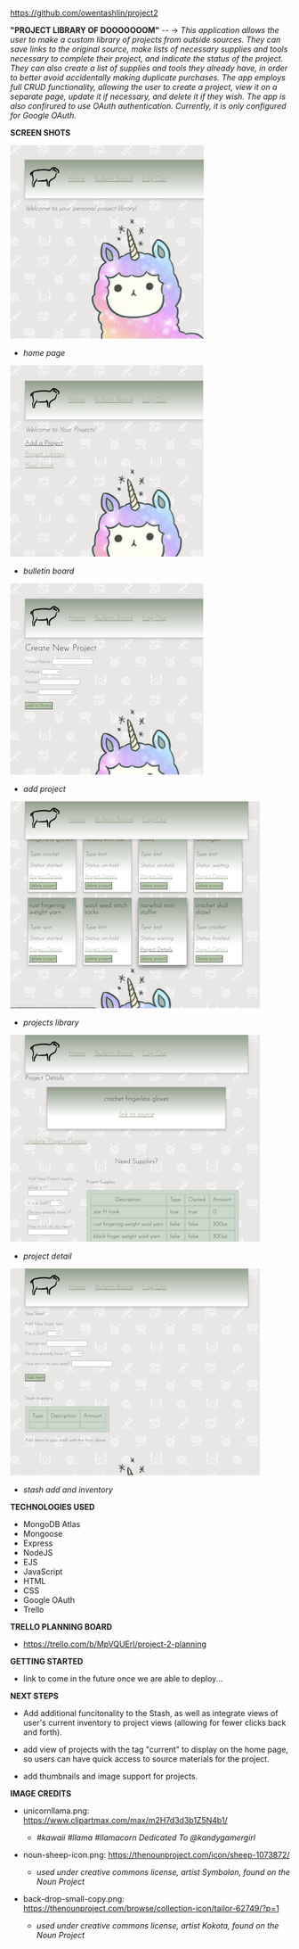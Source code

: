 https://github.com/owentashlin/project2

**"PROJECT LIBRARY OF DOOOOOOOM"** --
-> *This application allows the user to make a custom library of projects from outside sources. They can save links to the original source, make lists of necessary supplies and tools necessary to complete their project, and indicate the status of the project. They can also create a list of supplies and tools they already have, in order to better avoid accidentally making duplicate purchases. The app employs full CRUD functionality, allowing the user to create a project, view it on a separate page, update it if necessary, and delete it if they wish. The app is also confirured to use OAuth authentication. Currently, it is only configured for Google OAuth.* 

**SCREEN SHOTS**

![home after logging in](/public/images/screenshots/home.png)
- *home page*

![bulletin board](/public/images/screenshots/bulletin-board.png)
- *bulletin board*

![add a project page](/public/images/screenshots/add.png)
- *add project*

![library page](/public/images/screenshots/library.png)
- *projects library*

![project detail](/public/images/screenshots/detail.png)
- *project detail*

![stash page](/public/images/screenshots/stash.png)
- *stash add and inventory*

**TECHNOLOGIES USED**
- MongoDB Atlas
- Mongoose
- Express
- NodeJS
- EJS
- JavaScript
- HTML
- CSS
- Google OAuth
- Trello

**TRELLO PLANNING BOARD**
- https://trello.com/b/MpVQUErI/project-2-planning


**GETTING STARTED**
- link to come in the future once we are able to deploy...

**NEXT STEPS**
- Add additional funcitonality to the Stash, as well as integrate views of user's current inventory to project views (allowing for fewer clicks back and forth). 

- add view of projects with the tag "current" to display on the home page, so users can have quick access to source materials for the project.

- add thumbnails and image support for projects.

**IMAGE CREDITS**
- unicornllama.png: https://www.clipartmax.com/max/m2H7d3d3b1Z5N4b1/
    - *#kawaii #llama #llamacorn Dedicated To @kandygamergirl* 

- noun-sheep-icon.png: https://thenounproject.com/icon/sheep-1073872/
    - *used under creative commons license, artist Symbolon, found on the Noun Project*

- back-drop-small-copy.png: https://thenounproject.com/browse/collection-icon/tailor-62749/?p=1 
    - *used under creative commons license, artist Kokota, found on the Noun Project*



